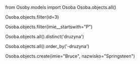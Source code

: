 from Osoby.models import Osoba 
Osoba.objects.all()

Osoba.objects.filter(id=3)

Osoba.objects.filter(imie__startswith="P") 

Osoba.objects.all().distinct('druzyna')

Osoba.objects.all().order_by('-druzyna')

Osoba.objects.create(imie="Bruce", nazwisko="Springsteen")